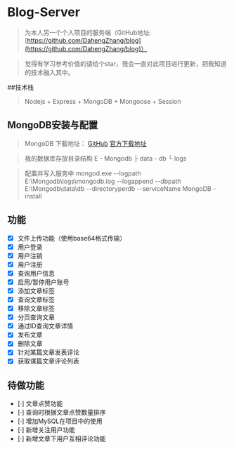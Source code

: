 # Blog-Server

> 为本人另一个个人项目的服务端（GitHub地址:[https://github.com/DahengZhang/blog](https://github.com/DahengZhang/blog)）

> 觉得有学习参考价值的请给个star，我会一直对此项目进行更新，把我知道的技术融入其中。

##技术栈

> Nodejs + Express + MongoDB + Mongoose + Session

## MongoDB安装与配置

> MongoDB 下载地址： [GitHub](https://github.com/mongodb/mongo) [官方下载地址](https://www.mongodb.com/download-center?jmp=nav#community)

> 我的数据库存放目录结构
> E - Mongodb
>   ├ data - db
>   └ logs

> 配置并写入服务中
> mongod.exe --logpath E:\Mongodb\logs\mongodb.log --logappend --dbpath E:\Mongodb\data\db --directoryperdb --serviceName MongoDB -install

## 功能

- [x] 文件上传功能（使用base64格式传输）
- [x] 用户登录
- [x] 用户注销
- [x] 用户注册
- [x] 查询用户信息
- [x] 启用/暂停用户账号
- [x] 添加文章标签
- [x] 查询文章标签
- [x] 移除文章标签
- [x] 分页查询文章
- [x] 通过ID查询文章详情
- [x] 发布文章
- [x] 删除文章
- [x] 针对某篇文章发表评论
- [x] 获取谋篇文章评论列表

## 待做功能

- [·] 文章点赞功能
- [·] 查询时根据文章点赞数量排序
- [·] 增加MySQL在项目中的使用
- [·] 新增关注用户功能
- [·] 新增文章下用户互相评论功能
